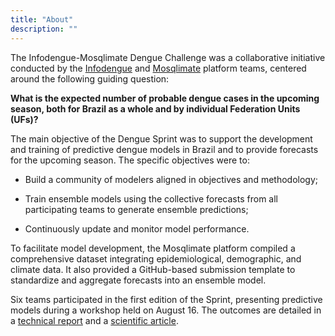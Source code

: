 ```yaml
---
title: "About"
description: ""
---
```


The Infodengue-Mosqlimate Dengue Challenge was a collaborative initiative conducted by the [Infodengue](https://info.dengue.mat.br/) and [Mosqlimate](https://mosqlimate.org/) platform teams, centered around the following guiding question:

**What is the expected number of probable dengue cases in the upcoming season, both for Brazil as a whole and by individual Federation Units (UFs)?**

The main objective of the Dengue Sprint was to support the development and training of predictive dengue models in Brazil and to provide forecasts for the upcoming season. The specific objectives were to:

* Build a community of modelers aligned in objectives and methodology;

* Train ensemble models using the collective forecasts from all participating teams to generate ensemble 
predictions;

* Continuously update and monitor model performance.

To facilitate model development, the Mosqlimate platform compiled a comprehensive dataset integrating epidemiological, demographic, and climate data. It also provided a GitHub-based submission template to standardize and aggregate forecasts into an ensemble model.

Six teams participated in the first edition of the Sprint, presenting predictive models during a workshop held on August 16. The outcomes are detailed in a [technical report](https://zenodo.org/records/13929005) and a [scientific article](https://www.medrxiv.org/content/10.1101/2025.05.12.25327419v1).

